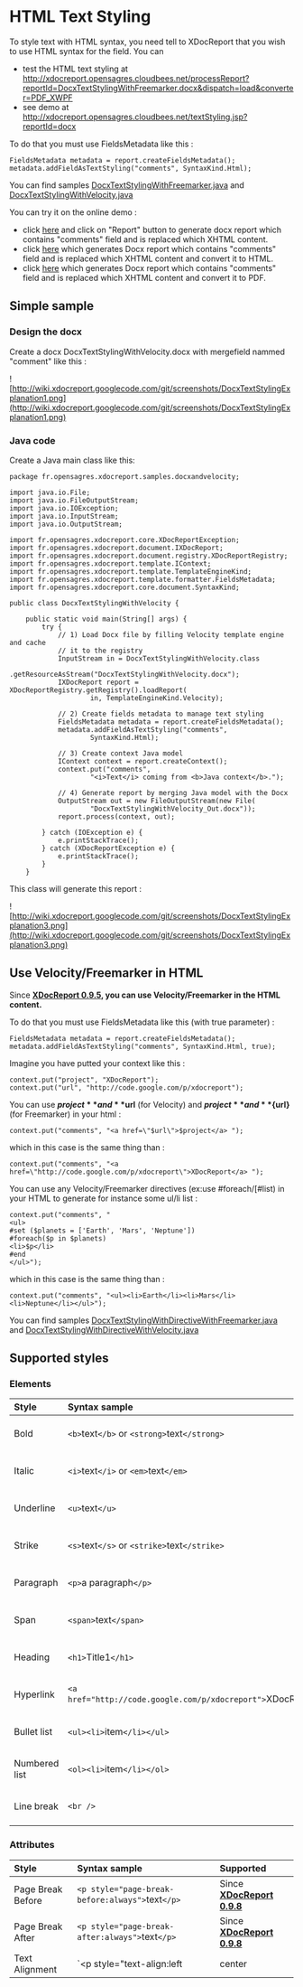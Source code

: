 # HTML Text Styling #

To style text with HTML syntax, you need tell to XDocReport that you wish to use HTML syntax for the field. You can

  * test the HTML text styling at http://xdocreport.opensagres.cloudbees.net/processReport?reportId=DocxTextStylingWithFreemarker.docx&dispatch=load&converter=PDF_XWPF
  * see demo at http://xdocreport.opensagres.cloudbees.net/textStyling.jsp?reportId=docx

To do that you must use FieldsMetadata like this :

```
FieldsMetadata metadata = report.createFieldsMetadata();
metadata.addFieldAsTextStyling("comments", SyntaxKind.Html);
```

You can find samples [DocxTextStylingWithFreemarker.java](http://code.google.com/p/xdocreport/source/browse/samples/fr.opensagres.xdocreport.samples.docxandfreemarker/src/fr/opensagres/xdocreport/samples/docxandfreemarker/DocxTextStylingWithFreemarker.java?repo=samples) and [DocxTextStylingWithVelocity.java](http://code.google.com/p/xdocreport/source/browse/samples/fr.opensagres.xdocreport.samples.docxandvelocity/src/fr/opensagres/xdocreport/samples/docxandvelocity/DocxTextStylingWithVelocity.java?repo=samples)

You can try it on the online demo :

  * click [here](http://xdocreport.opensagres.cloudbees.net/processReport?dispatch=load&reportId=DocxTextStylingWithFreemarker.docx) and click on "Report" button to generate docx report which contains "comments" field and is replaced which XHTML content.
  * click [here](http://xdocreport.opensagres.cloudbees.net/processReport?dispatch=load&converter=XHTML_XWPF&reportId=DocxTextStylingWithFreemarker.docx) which generates Docx report which contains "comments" field and is replaced which XHTML content and convert it to HTML.
  * click [here](http://xdocreport.opensagres.cloudbees.net/processReport?dispatch=load&converter=PDF_XWPF&reportId=DocxTextStylingWithFreemarker.docx) which generates Docx report which contains "comments" field and is replaced which XHTML content and convert it to PDF.

## Simple sample ##

### Design the docx ###

Create a docx DocxTextStylingWithVelocity.docx with mergefield nammed "comment" like this :

![http://wiki.xdocreport.googlecode.com/git/screenshots/DocxTextStylingExplanation1.png](http://wiki.xdocreport.googlecode.com/git/screenshots/DocxTextStylingExplanation1.png)

### Java code ###

Create a Java main class like this:

```
package fr.opensagres.xdocreport.samples.docxandvelocity;

import java.io.File;
import java.io.FileOutputStream;
import java.io.IOException;
import java.io.InputStream;
import java.io.OutputStream;

import fr.opensagres.xdocreport.core.XDocReportException;
import fr.opensagres.xdocreport.document.IXDocReport;
import fr.opensagres.xdocreport.document.registry.XDocReportRegistry;
import fr.opensagres.xdocreport.template.IContext;
import fr.opensagres.xdocreport.template.TemplateEngineKind;
import fr.opensagres.xdocreport.template.formatter.FieldsMetadata;
import fr.opensagres.xdocreport.core.document.SyntaxKind;

public class DocxTextStylingWithVelocity {

	public static void main(String[] args) {
		try {
			// 1) Load Docx file by filling Velocity template engine and cache
			// it to the registry
			InputStream in = DocxTextStylingWithVelocity.class
					.getResourceAsStream("DocxTextStylingWithVelocity.docx");
			IXDocReport report = XDocReportRegistry.getRegistry().loadReport(
					in, TemplateEngineKind.Velocity);

			// 2) Create fields metadata to manage text styling
			FieldsMetadata metadata = report.createFieldsMetadata();
			metadata.addFieldAsTextStyling("comments",
					SyntaxKind.Html);
		
			// 3) Create context Java model
			IContext context = report.createContext();
			context.put("comments",
					"<i>Text</i> coming from <b>Java context</b>.");

			// 4) Generate report by merging Java model with the Docx
			OutputStream out = new FileOutputStream(new File(
					"DocxTextStylingWithVelocity_Out.docx"));
			report.process(context, out);

		} catch (IOException e) {
			e.printStackTrace();
		} catch (XDocReportException e) {
			e.printStackTrace();
		}
	}
```

This class will generate this report :

![http://wiki.xdocreport.googlecode.com/git/screenshots/DocxTextStylingExplanation3.png](http://wiki.xdocreport.googlecode.com/git/screenshots/DocxTextStylingExplanation3.png)

## Use Velocity/Freemarker in HTML ##

Since **[XDocReport 0.9.5](XDocReport095.md), you can use Velocity/Freemarker in the HTML content.**

To do that you must use FieldsMetadata like this (with true parameter) :

```
FieldsMetadata metadata = report.createFieldsMetadata();
metadata.addFieldAsTextStyling("comments", SyntaxKind.Html, true);
```

Imagine you have putted your context like this :

```
context.put("project", "XDocReport");
context.put("url", "http://code.google.com/p/xdocreport");
```

You can use **$project** and **$url** (for Velocity) and **${project}** and **${url}** (for Freemarker) in your html :

```
context.put("comments", "<a href=\"$url\">$project</a> ");
```

which in this case is the same thing than :

```
context.put("comments", "<a href=\"http://code.google.com/p/xdocreport\">XDocReport</a> ");
```

You can use any Velocity/Freemarker directives (ex:use #foreach/[#list) in your HTML to generate for instance  some ul/li list :

```
context.put("comments", "
<ul>
#set ($planets = ['Earth', 'Mars', 'Neptune'])
#foreach($p in $planets)
<li>$p</li>
#end
</ul>");
```

which in this case is the same thing than :

```
context.put("comments", "<ul><li>Earth</li><li>Mars</li><li>Neptune</li></ul>");
```

You can find samples [DocxTextStylingWithDirectiveWithFreemarker.java](http://code.google.com/p/xdocreport/source/browse/samples/fr.opensagres.xdocreport.samples.docxandfreemarker/src/fr/opensagres/xdocreport/samples/docxandfreemarker/DocxTextStylingWithDirectiveWithFreemarker.java?repo=samples) and [DocxTextStylingWithDirectiveWithVelocity.java](http://code.google.com/p/xdocreport/source/browse/samples/fr.opensagres.xdocreport.samples.docxandvelocity/src/fr/opensagres/xdocreport/samples/docxandvelocity/DocxTextStylingWithDirectiveWithVelocity.java?repo=samples)

## Supported styles ##

### Elements ###

| **Style** | **Syntax sample** | **Supported** |
|:----------|:------------------|:--------------|
| Bold    | `<b>`text`</b>` or `<strong>`text`</strong>` | Since **[XDocReport 0.9.3](XDocReport093.md)**|
| Italic    | `<i>`text`</i>` or `<em>`text`</em>` | Since **[XDocReport 0.9.3](XDocReport093.md)**|
| Underline    | `<u>`text`</u>` | Since **[XDocReport 1.0.0](XDocReport100.md)**|
| Strike    | `<s>`text`</s>` or `<strike>`text`</strike>` | Since **[XDocReport 1.0.0](XDocReport100.md)**|
| Paragraph | `<p>`a paragraph`</p>` | Since **[XDocReport 0.9.3](XDocReport093.md)**|
| Span    | `<span>`text`</span>` | Since **[XDocReport 1.0.2](XDocReport102.md)**|
| Heading | `<h1>`Title1`</h1>` | Since **[XDocReport 0.9.6](XDocReport096.md)**|
| Hyperlink    | `<a href="http://code.google.com/p/xdocreport">`XDocReport`</a>`| Since **[XDocReport 0.9.6](XDocReport096.md)**|
| Bullet list| `<ul><li>`item`</li></ul>`| Since **[XDocReport 0.9.6](XDocReport096.md)**|
| Numbered list| `<ol><li>`item`</li></ol>`| Since **[XDocReport 0.9.6](XDocReport096.md)**|
| Line break| `<br />`| Since **[XDocReport 0.9.8](XDocReport098.md)**|

### Attributes ###

| **Style** | **Syntax sample** | **Supported** |
|:----------|:------------------|:--------------|
| Page Break Before  | `<p style="page-break-before:always">`text`</p>` | Since **[XDocReport 0.9.8](XDocReport098.md)**|
| Page Break After   | `<p style="page-break-after:always">`text`</p>` | Since **[XDocReport 0.9.8](XDocReport098.md)**|
| Text Alignment   | `<p style="text-align:left|center|right|justify">`text`</p>` | Since **[XDocReport 1.0.2](XDocReport102.md)**|